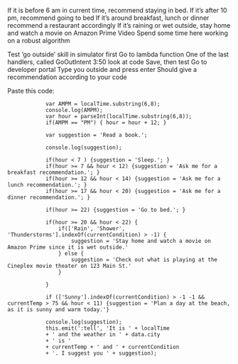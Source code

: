 If it is before 6 am in current time, recommend staying in bed. 
If it’s after 10 pm, recommend going to bed
If it’s around breakfast, lunch or dinner recommend a restaurant accordingly
If it’s raining or wet outside, stay home and watch a movie on Amazon Prime Video
Spend some time here working on a robust algorithm 


Test ‘go outside’ skill in simulator first
Go to lambda function
One of the last handlers, called GoOutIntent
3:50 look at code
Save, then test
Go to developer portal
Type you outside and press enter
Should give a recommendation according to your code




Paste this code:
```
            var AMPM = localTime.substring(6,8);
            console.log(AMPM);
            var hour = parseInt(localTime.substring(6,8));
            if(AMPM == "PM") { hour = hour + 12; }
            
            var suggestion = 'Read a book.';
            
            console.log(suggestion);
            
            if(hour < 7 ) {suggestion = 'Sleep.'; }
            if(hour >= 7 && hour < 12) {suggestion = 'Ask me for a breakfast recommendation.'; }
            if(hour >= 12 && hour < 14) {suggestion = 'Ask me for a lunch recommendation.'; }
            if(hour >= 17 && hour < 20) {suggestion = 'Ask me for a dinner recommendation.'; }
            
            if(hour >= 22) {suggestion = 'Go to bed.'; }
            
            if(hour >= 20 && hour < 22) {
                if(['Rain', 'Shower', 'Thunderstorms'].indexOf(currentCondition) > -1) {
                    suggestion = 'Stay home and watch a movie on Amazon Prime since it is wet outside.'   
                } else {
                    suggestion = 'Check out what is playing at the Cineplex movie theater on 123 Main St.'
                }
                
            }
            
            if (['Sunny'].indexOf(currentCondition) > -1 -1 && currentTemp > 75 && hour < 11) {suggestion = 'Plan a day at the beach, as it is sunny and warm today.'}
            
            console.log(suggestion);
            this.emit(':tell', 'It is ' + localTime
            + ' and the weather in ' + data.city
            + ' is '
            + currentTemp + ' and ' + currentCondition
            + '. I suggest you ' + suggestion);
```            
